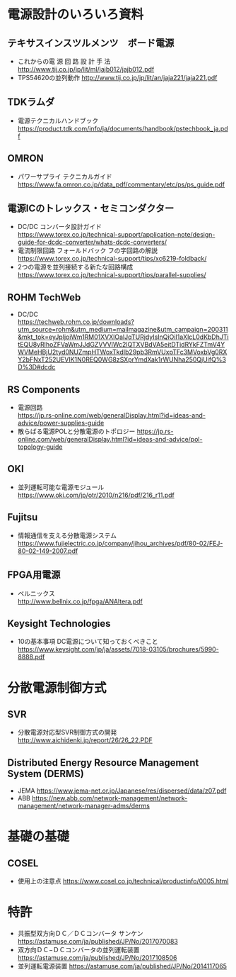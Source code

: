 # 電源設計のいろいろ資料

## テキサスインスツルメンツ　ボード電源
- これからの電 源 回 路 設 計 手 法  
  http://www.tij.co.jp/jp/lit/ml/jajb012/jajb012.pdf
- TPS54620の並列動作
  http://www.tij.co.jp/jp/lit/an/jaja221/jaja221.pdf
 
## TDKラムダ
- 電源テクニカルハンドブック  
  https://product.tdk.com/info/ja/documents/handbook/pstechbook_ja.pdf
  
## OMRON
- パワーサプライ テクニカルガイド  
  https://www.fa.omron.co.jp/data_pdf/commentary/etc/ps/ps_guide.pdf
  
## 電源ICのトレックス・セミコンダクター  
- DC/DC コンバータ設計ガイド  
  https://www.torex.co.jp/technical-support/application-note/design-guide-for-dcdc-converter/whats-dcdc-converters/
- 電流制限回路 フォールドバック フの字回路の解説  
  https://www.torex.co.jp/technical-support/tips/xc6219-foldback/  
- 2つの電源を並列接続する新たな回路構成  
  https://www.torex.co.jp/technical-support/tips/parallel-supplies/
  
  
## ROHM TechWeb
- DC/DC  
  https://techweb.rohm.co.jp/downloads?utm_source=rohm&utm_medium=mailmagazine&utm_campaign=200311&mkt_tok=eyJpIjoiWm1RM01XVXlOalJqTURjdyIsInQiOiI1aXlcL0dKbDhJTitEQU8yRlhoZFVaWmJJdGZVVVlWc2lQTXVBdVA5eitDTjdRYkFZTmV4YWVMeHBjU2tyd0NUZmpHTWoxTkdIb29pb3RmVUxpTFc3MVoxbVg0RXY2bFNxT252UEVIK1N0REQ0WG8zSXprYmdXak1rWUNha250QjUifQ%3D%3D#dcdc

## RS Components
- 電源回路  
  https://jp.rs-online.com/web/generalDisplay.html?id=ideas-and-advice/power-supplies-guide
- 散らばる電源POLと分散電源のトポロジー
  https://jp.rs-online.com/web/generalDisplay.html?id=ideas-and-advice/pol-topology-guide
  
## OKI
- 並列運転可能な電源モジュール
  https://www.oki.com/jp/otr/2010/n216/pdf/216_r11.pdf
  
## Fujitsu
- 情報通信を支える分散電源システム
  https://www.fujielectric.co.jp/company/jihou_archives/pdf/80-02/FEJ-80-02-149-2007.pdf
  
## FPGA用電源
- ベルニックス  
  http://www.bellnix.co.jp/fpga/ANAltera.pdf
  
## Keysight Technologies
- 10の基本事項 DC電源について知っておくべきこと
  https://www.keysight.com/jp/ja/assets/7018-03105/brochures/5990-8888.pdf

# 分散電源制御方式  
## SVR  
- 分散電源対応型SVR制御方式の開発  
  http://www.aichidenki.jp/report/26/26_22.PDF


## Distributed Energy Resource Management System (DERMS)
- JEMA
 https://www.jema-net.or.jp/Japanese/res/dispersed/data/z07.pdf
- ABB
 https://new.abb.com/network-management/network-management/network-manager-adms/derms
 
# 基礎の基礎
## COSEL
- 使用上の注意点
  https://www.cosel.co.jp/technical/productinfo/0005.html
  
# 特許
- 共振型双方向ＤＣ／ＤＣコンバータ サンケン  
  https://astamuse.com/ja/published/JP/No/2017070083
- 双方向ＤＣ−ＤＣコンバータの並列運転装置  
  https://astamuse.com/ja/published/JP/No/2017108506
- 並列運転電源装置
  https://astamuse.com/ja/published/JP/No/2014117065
  
 
